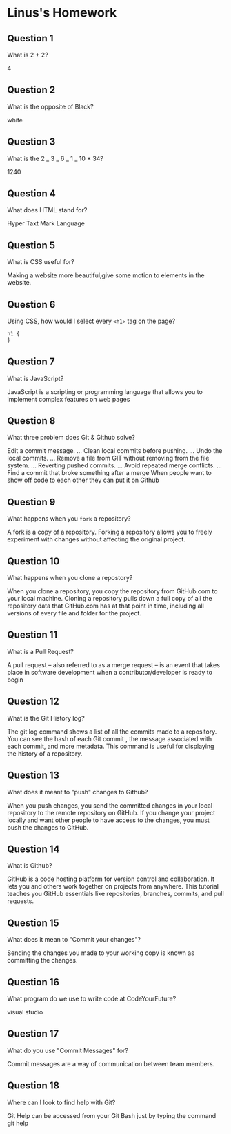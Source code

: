 # Linus's Homework

## Question 1

What is 2 + 2?

4

## Question 2

What is the opposite of Black?

white

## Question 3

What is the 2 _ 3 _ 6 _ 1 _ 10 \* 34?

1240

## Question 4

What does HTML stand for?

Hyper Taxt Mark Language

## Question 5

What is CSS useful for?

Making a website more beautiful,give some motion to elements in the website.

## Question 6

Using CSS, how would I select every `<h1>` tag on the page?

```css
h1 {
}
```

## Question 7

What is JavaScript?

JavaScript is a scripting or programming language that allows you to implement complex features on web pages

## Question 8

What three problem does Git & Github solve?

Edit a commit message. ...
Clean local commits before pushing. ...
Undo the local commits. ...
Remove a file from GIT without removing from the file system. ...
Reverting pushed commits. ...
Avoid repeated merge conflicts. ...
Find a commit that broke something after a merge
When people want to show off code to each other they can put it on Github

## Question 9

What happens when you `fork` a repository?

A fork is a copy of a repository. Forking a repository allows you to freely experiment with changes without affecting the original project.

## Question 10

What happens when you clone a repostory?

When you clone a repository, you copy the repository from GitHub.com to your local machine. Cloning a repository pulls down a full copy of all the repository data that GitHub.com has at that point in time, including all versions of every file and folder for the project.

## Question 11

What is a Pull Request?

A pull request – also referred to as a merge request – is an event that takes place in software development when a contributor/developer is ready to begin

## Question 12

What is the Git History log?

The git log command shows a list of all the commits made to a repository. You can see the hash of each Git commit , the message associated with each commit, and more metadata. This command is useful for displaying the history of a repository.

## Question 13

What does it meant to "push" changes to Github?

When you push changes, you send the committed changes in your local repository to the remote repository on GitHub. If you change your project locally and want other people to have access to the changes, you must push the changes to GitHub.

## Question 14

What is Github?

GitHub is a code hosting platform for version control and collaboration. It lets you and others work together on projects from anywhere. This tutorial teaches you GitHub essentials like repositories, branches, commits, and pull requests.

## Question 15

What does it mean to "Commit your changes"?

Sending the changes you made to your working copy is known as committing the changes.

## Question 16

What program do we use to write code at CodeYourFuture?

visual studio

## Question 17

What do you use "Commit Messages" for?

Commit messages are a way of communication between team members.

## Question 18

Where can I look to find help with Git?

Git Help can be accessed from your Git Bash just by typing the command git help
